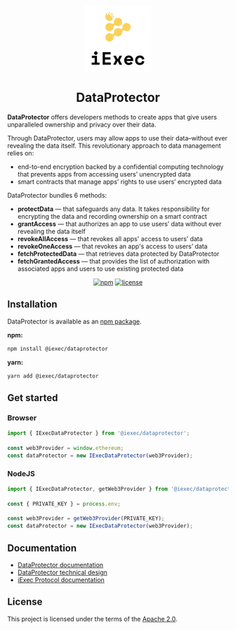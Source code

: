 <p align="center">
  <a href="https://iex.ec/" rel="noopener" target="_blank"><img width="150" src="./logo.jpg" alt="iExec logo"/></a>
</p>

<h1 align="center">DataProtector</h1>

**DataProtector** offers developers methods to create apps that give users unparalleled ownership and privacy over their data.

Through DataProtector, users may allow apps to use their data–without ever revealing the data itself. This revolutionary approach to data management relies on:

- end-to-end encryption backed by a confidential computing technology that prevents apps from accessing users’ unencrypted data
- smart contracts that manage apps’ rights to use users’ encrypted data

DataProtector bundles 6 methods:

- **protectData** — that safeguards any data. It takes responsibility for encrypting the data and recording ownership on a smart contract
- **grantAccess** — that authorizes an app to use users’ data without ever revealing the data itself
- **revokeAllAccess** — that revokes all apps' access to users’ data
- **revokeOneAccess** — that revokes an app's access to users’ data
- **fetchProtectedData** — that retrieves data protected by DataProtector
- **fetchGrantedAccess** — that provides the list of authorization with associated apps and users to use existing protected data

<div align="center">

[![npm](https://img.shields.io/npm/v/@iexec/dataprotector)](https://www.npmjs.com/package/@iexec/dataprotector) [![license](https://img.shields.io/badge/license-Apache%202-blue)](/LICENSE)

</div>

## Installation

DataProtector is available as an [npm package](https://www.npmjs.com/package/@iexec/dataprotector).

**npm:**

```sh
npm install @iexec/dataprotector
```

**yarn:**

```sh
yarn add @iexec/dataprotector
```

## Get started

### Browser

```ts
import { IExecDataProtector } from '@iexec/dataprotector';

const web3Provider = window.ethereum;
const dataProtector = new IExecDataProtector(web3Provider);
```

### NodeJS

```ts
import { IExecDataProtector, getWeb3Provider } from '@iexec/dataprotector';

const { PRIVATE_KEY } = process.env;

const web3Provider = getWeb3Provider(PRIVATE_KEY);
const dataProtector = new IExecDataProtector(web3Provider);
```

## Documentation

- [DataProtector documentation](https://tools.docs.iex.ec/tools/dataprotector)
- [DataProtector technical design](./technical-design/index.md)
- [iExec Protocol documentation](https://protocol.docs.iex.ec)

## License

This project is licensed under the terms of the
[Apache 2.0](/LICENSE).
